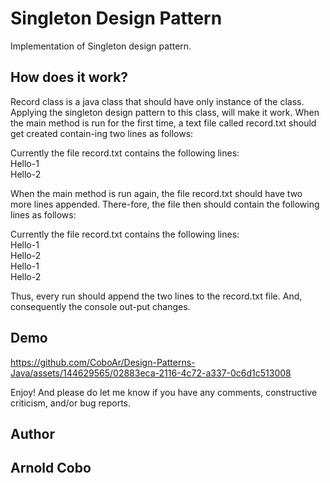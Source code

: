 # Singleton Design Pattern
Implementation of Singleton design pattern.

## How does it work?

Record class is a java class that should have only instance of the class. Applying the singleton design pattern to this class, will make it work.
When the main method is run for the first time, a text file called record.txt should get created contain-ing two lines as follows:     
    
Currently the file record.txt contains the following lines:     
Hello-1     
Hello-2     

When the main method is run again, the file record.txt should have two more lines appended. There-fore, the file then should contain the following lines as follows:

Currently the file record.txt contains the following lines:      
Hello-1      
Hello-2     
Hello-1      
Hello-2      

Thus, every run should append the two lines to the record.txt file. And, consequently the console out-put changes.

## Demo

https://github.com/CoboAr/Design-Patterns-Java/assets/144629565/02883eca-2116-4c72-a337-0c6d1c513008

Enjoy! And please do let me know if you have any comments, constructive criticism, and/or bug reports.
## Author
## Arnold Cobo
